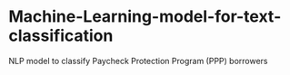 # Machine-Learning-model-for-text-classification
NLP model to classify Paycheck Protection Program (PPP) borrowers
